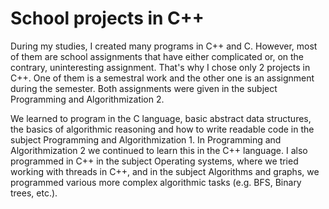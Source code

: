# School projects in C++

During my studies, I created many programs in C++ and C. However, most of them are school assignments that have either complicated or, on the contrary, uninteresting assignment. That's why I chose only 2 projects in C++. One of them is a semestral work and the other one is an assignment during the semester. Both assignments were given in the subject Programming and Algorithmization 2. 

We learned to program in the C language, basic abstract data structures, the basics of algorithmic reasoning and how to write readable code in the subject Programming and Algorithmization 1. In Programming and Algorithmization 2 we continued to learn this in the C++ language. I also programmed in C++ in the subject Operating systems, where we tried working with threads in C++, and in the subject Algorithms and graphs, we programmed various more complex algorithmic tasks (e.g. BFS, Binary trees, etc.).